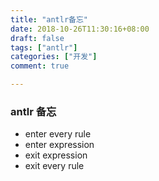 ```yaml
---
title: "antlr备忘"
date: 2018-10-26T11:30:16+08:00
draft: false
tags: ["antlr"]
categories: ["开发"]
comment: true

---
```


### antlr 备忘

- enter every rule
- enter expression
- exit expression
- exit every rule
